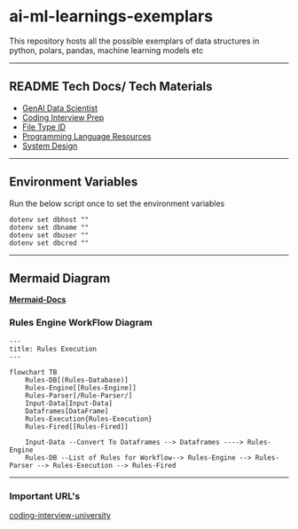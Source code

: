 # ai-ml-learnings-exemplars
This repository hosts all the possible exemplars of data structures in python, polars, pandas, machine learning models etc

----

## README Tech Docs/ Tech Materials
- [GenAI Data Scientist](docs/markdowns/awesome-generative-ai-data-scientist-links.md)
- [Coding Interview Prep](docs/markdowns/coding-interview-prep.md)
- [File Type ID](docs/markdowns/file-type-id.md)
- [Programming Language Resources](docs/markdowns/programming-language-resources.md)
- [System Design](docs/markdowns/system-design-101-notes.md)

----
## Environment Variables
Run the below script once to set the environment variables 

```shell
dotenv set dbhost ""
dotenv set dbname ""
dotenv set dbuser ""
dotenv set dbcred ""
```
----

## Mermaid Diagram

**[Mermaid-Docs](https://mermaid.js.org/syntax/flowchart.html)**

### Rules Engine WorkFlow Diagram 


```mermaid
---
title: Rules Execution
---

flowchart TB
    Rules-DB[(Rules-Database)]
    Rules-Engine[[Rules-Engine]]
    Rules-Parser[/Rule-Parser/]
    Input-Data[Input-Data]
    Dataframes[DataFrame]
    Rules-Execution{Rules-Execution}
    Rules-Fired[[Rules-Fired]]
    
    Input-Data --Convert To Dataframes --> Dataframes ----> Rules-Engine
    Rules-DB --List of Rules for Workflow--> Rules-Engine --> Rules-Parser --> Rules-Execution --> Rules-Fired
```
----

### Important URL's

[coding-interview-university](https://github.com/jwasham/coding-interview-university)



